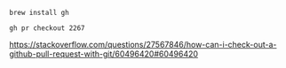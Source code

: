 `brew install gh`

`gh pr checkout 2267`

https://stackoverflow.com/questions/27567846/how-can-i-check-out-a-github-pull-request-with-git/60496420#60496420
